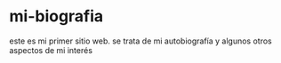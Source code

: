 # mi-biografia
este es mi primer sitio web. se trata de mi autobiografía y algunos otros aspectos de mi interés
